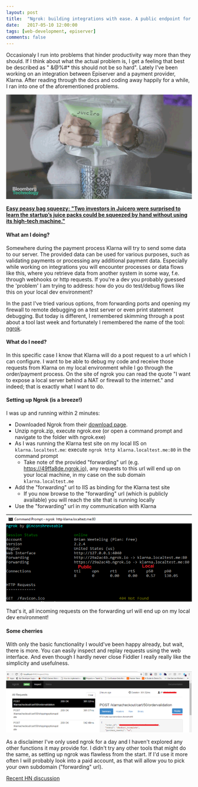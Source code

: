 ```yaml
---
layout: post
title:  "Ngrok: building integrations with ease. A public endpoint for local development"
date:   2017-05-10 12:00:00
tags: [web-development, episerver]
comments: false
---
```


Occasionaly I run into problems that hinder productivity way more than they should. If I think about what the actual problem is, I get a feeling that best be described as " &@%#* this should not be so hard". Lately I've been working on an integration between Episerver and a payment provider, Klarna. After reading through the docs and coding away happily for a while, I ran into one of the aforementioned problems. 

<p class="centered-image">
	<img src="/assets/ngrok/simple-or-hard.gif" alt="Easy peasy bag squeezy">
</p>
<a href="https://www.bloomberg.com/news/features/2017-04-19/silicon-valley-s-400-juicer-may-be-feeling-the-squeeze" target="_blank">
    <strong>Easy peasy bag squeezy: "Two investors in Juicero were surprised to learn the startup’s juice packs could be squeezed by hand without using its high-tech machine."</strong>
</a>

#### What am I doing?
Somewhere during the payment process Klarna will try to send some data to our server. The provided data can be used for various purposes, such as validating payments or processing any additional payment data. Especially while working on integrations you will encounter processes or data flows like this, where you retrieve data from another system in some way, f.e. through webhooks or http requests. If you're a dev you probably guessed the 'problem' I am trying to address: how do you do test/debug flows like this on your local dev environment? 

In the past I've tried various options, from forwarding ports and opening my firewall to remote debugging on a test server or even print statement debugging. But today is different, I remembered skimming through a post about a tool last week and fortunately I remembered the name of the tool: [ngrok](https://ngrok.com/).

#### What do I need?
In this specific case I know that Klarna will do a post request to a url which I can configure. I want to be able to debug my code and receive those requests from Klarna on my local environment while I go through the order/payment process. On the site of ngrok you can read the quote "I want to expose a local server behind a NAT or firewall to the internet." and indeed; that is exactly what I want to do.

#### Setting up Ngrok (is a breeze!)
I was up and running within 2 minutes: 

* Downloaded Ngrok from their [download page](https://ngrok.com/download). 
* Unzip ngrok.zip, execute ngrok.exe (or open a command prompt and navigate to the folder with ngrok.exe)
* As I was running the Klarna test site on my local IIS on ``klarna.localtest.me``: execute ``ngrok http klarna.localtest.me:80`` in the command prompt
    * Take note of the provided "forwarding" url (e.g. https://49ffa8de.ngrok.io), any requests to this url will end up on your local machine, in my case on the sub domain ``klarna.localtest.me``
* Add the "forwarding" url to IIS as binding for the Klarna test site
    * If you now browse to the "forwarding" url (which is publicly available) you will reach the site that is running locally
* Use the "forwarding" url in my communication with Klarna

<p class="centered-image">
	<img src="/assets/ngrok/command-prompt.png" alt="Ngrok in command prompt">
</p>

That's it, all incoming requests on the forwarding url will end up on my local dev environment!

#### Some cherries
With only the basic functionality I would've been happy already, but wait, there is more. You can easily inspect and replay requests using the web interface. And even though I hardly never close Fiddler I really really like the simplicity and usefulness.

<p class="centered-image">
	<img src="/assets/ngrok/cherries-and-cake.png" alt="Nice">
</p>

As a disclaimer I've only used ngrok for a day and I haven't explored any other functions it may provide for. I didn't try any other tools that might do the same, as setting up ngrok was flawless from the start. If I'd use it more often I will probably look into a paid account, as that will allow you to pick your own subdomain ("forwarding" url).

[Recent HN discussion](https://news.ycombinator.com/item?id=14278703)